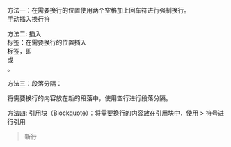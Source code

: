 
方法一：在需要换行的位置使用两个空格加上回车符进行强制换行。  
手动插入换行符


方法二: 插入 <br> 标签：在需要换行的位置插入 <br> 标签，即 <br> 或 <br/>。


方法三：段落分隔：

将需要换行的内容放在新的段落中，使用空行进行段落分隔。



方法四: 引用块（Blockquote）：将需要换行的内容放在引用块中，使用 > 符号进行引用 
>新行
